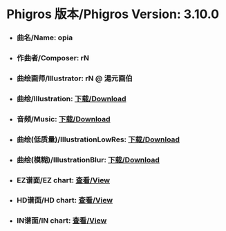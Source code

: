 
# Phigros 版本/Phigros Version:  3.10.0

- ### __曲名/Name:  opia__

- ### __作曲者/Composer:  rN__

- ### __曲绘画师/Illustrator:  rN @ 湯元画伯__

- ### __曲绘/Illustration:  [下载/Download](https://github.com/Po6647A/WebAssests/releases/download/3.10.0/949.png)__

- ### __音频/Music:  [下载/Download](https://github.com/Po6647A/WebAssests/releases/download/3.10.0/1762.ogg)__

- ### __曲绘(低质量)/IllustrationLowRes:  [下载/Download](https://github.com/Po6647A/WebAssests/releases/download/3.10.0/1441.png)__

- ### __曲绘(模糊)/IllustrationBlur:  [下载/Download](https://github.com/Po6647A/WebAssests/releases/download/3.10.0/0)__


- ### __EZ谱面/EZ chart:  [查看/View](./EZ.json/index.html)__

- ### __HD谱面/HD chart:  [查看/View](./HD.json/index.html)__

- ### __IN谱面/IN chart:  [查看/View](./IN.json/index.html)__
